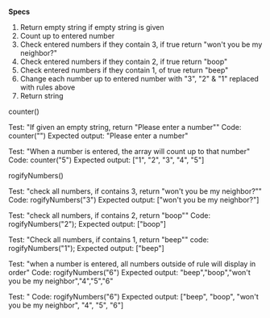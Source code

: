 
**Specs**

1. Return empty string if empty string is given
2. Count up to entered number
4. Check entered numbers if they contain 3, if true return "won't you be my neighbor?"
5. Check entered numbers if they contain 2, if true return "boop"
6. Check entered numbers if they contain 1, of true return "beep"
7. Change each number up to entered number with "3", "2" & "1" replaced with rules above
8. Return string


counter()

Test: "If given an empty string, return "Please enter a number""
Code: counter("")
Expected output: "Please enter a number"


Test: "When a number is entered, the array will count up to that number"
Code: counter("5")
Expected output: ["1", "2", "3", "4", "5"]


rogifyNumbers()

Test: "check all numbers, if contains 3, return "won't you be my neighbor?""
Code: rogifyNumbers("3")
Expected output: ["won't you be my neighbor?"]

Test: "check all numbers, if contains 2, return "boop""
Code: rogifyNumbers("2");
Expected output: ["boop"]

Test: "Check all numbers, if contains 1, return "beep""
code: rogifyNumbers("1");
Expected output: ["beep"]

Test: "when a number is entered, all numbers outside of rule will display in order"
Code: rogifyNumbers("6")
Expected output: "beep","boop","won't you be my neighbor","4","5","6"

Test: "
Code: rogifyNumbers("6")
Expected output: ["beep", "boop", "won't you be my neighbor", "4", "5", "6"]